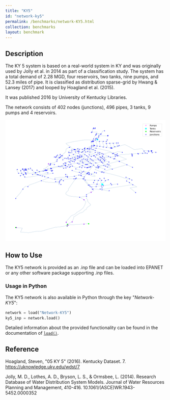 ```yaml
---
title: "KY5"
id: "network-ky5"
permalink: /benchmarks/network-KY5.html
collection: benchmarks
layout: benchmark
---
```



## Description

The KY 5 system is based on a real-world system in KY and was originally used by Jolly et al. in 2014 as part of a
classification study. The system has a total demand of 2.28 MGD, four reservoirs, two tanks, nine pumps, and 52.3 miles
of pipe. It is classified as distribution sparse-grid by Hwang & Lansey (2017) and looped by Hoagland et al. (2015).

It was published 2016 by University of Kentucky Libraries.

The network consists of 402 nodes (junctions), 496 pipes, 3 tanks, 9 pumps and 4 reservoirs.

<img src="../static/benchmarks/network-ky5/ky5_plot.png"/>

## How to Use

The KY5 network is provided as an .inp file and can be loaded into EPANET or any other software package
supporting .inp files.

### Usage in Python

The KY5 network is also available in Python through the key "*Network-KY5*":
```python
network = load("Network-KY5")
ky5_inp = network.load()
```

Detailed information about the provided functionality can be found in the documentation of
[`load()`](https://water-benchmark-hub.readthedocs.io/en/stable/water_benchmark_hub.networks.html#water_benchmark_hub.networks.networks.KY5.load).


## Reference

Hoagland, Steven, "05 KY 5" (2016). Kentucky Dataset. 7.
https://uknowledge.uky.edu/wdst/7

Jolly, M. D., Lothes, A. D., Bryson, L. S., & Ormsbee, L. (2014). Research Database of Water Distribution System Models.
Journal of Water Resources Planning and Management, 410-416. 10.1061/(ASCE)WR.1943-5452.0000352
